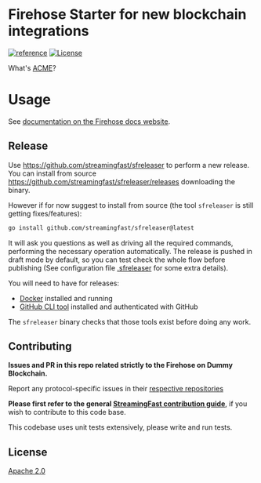 # Firehose Starter for new blockchain integrations
[![reference](https://img.shields.io/badge/godoc-reference-5272B4.svg?style=flat-square)](https://pkg.go.dev/github.com/chainsafe/firehose-filecoin)
[![License](https://img.shields.io/badge/License-Apache%202.0-blue.svg)](https://opensource.org/licenses/Apache-2.0)

What's [ACME](https://en.wikipedia.org/wiki/Acme_Corporation)?

# Usage

See [documentation on the Firehose docs website](https://firehose.streamingfast.io/integrate-new-chains/firehose-starter).

## Release

Use https://github.com/streamingfast/sfreleaser to perform a new release. You can install from source https://github.com/streamingfast/sfreleaser/releases downloading the binary.

However if for now suggest to install from source (the tool `sfreleaser` is still getting fixes/features):

```bash
go install github.com/streamingfast/sfreleaser@latest
```

It will ask you questions as well as driving all the required commands, performing the necessary operation automatically. The release is pushed in draft mode by default, so you can test check the whole flow before publishing (See configuration file [.sfreleaser](./.sfreleaser) for some extra details).

You will need to have for releases:
- [Docker](https://docs.docker.com/get-docker/) installed and running
- [GitHub CLI tool](https://cli.github.com/) installed and authenticated with GitHub

The `sfreleaser` binary checks that those tools exist before doing any work.

## Contributing

**Issues and PR in this repo related strictly to the Firehose on Dummy Blockchain.**

Report any protocol-specific issues in their
[respective repositories](https://github.com/streamingfast/streamingfast#protocols)

**Please first refer to the general
[StreamingFast contribution guide](https://github.com/streamingfast/streamingfast/blob/master/CONTRIBUTING.md)**,
if you wish to contribute to this code base.

This codebase uses unit tests extensively, please write and run tests.

## License

[Apache 2.0](LICENSE)
